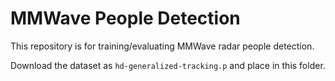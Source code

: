 # MMWave People Detection

This repository is for training/evaluating MMWave radar people detection.

Download the dataset as `hd-generalized-tracking.p` and place in this folder.